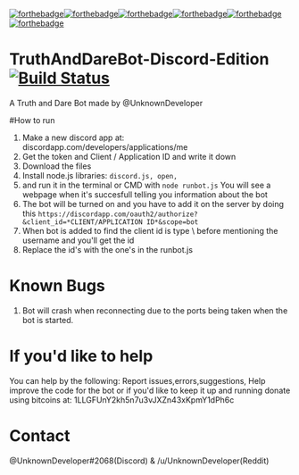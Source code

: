 [![forthebadge](http://forthebadge.com/images/badges/uses-js.svg)](http://forthebadge.com)[![forthebadge](http://forthebadge.com/images/badges/ages-12.svg)](http://forthebadge.com)[![forthebadge](http://forthebadge.com/images/badges/uses-git.svg)](http://forthebadge.com)[![forthebadge](http://forthebadge.com/images/badges/makes-people-smile.svg)](http://forthebadge.com)[![forthebadge](http://forthebadge.com/images/badges/built-by-hipsters.svg)](http://forthebadge.com)[![forthebadge](http://forthebadge.com/images/badges/powered-by-electricity.svg)](http://forthebadge.com)

# TruthAndDareBot-Discord-Edition [![Build Status](https://travis-ci.org/TheRealUnknownDeveloper/TruthAndDareBot-Discord-Edition.svg?branch=master)](https://travis-ci.org/TheRealUnknownDeveloper/TruthAndDareBot-Discord-Edition)
A Truth and Dare Bot made by @UnknownDeveloper

#How to run
1. Make a new discord app at: discordapp.com/developers/applications/me
2. Get the token and Client / Application ID and write it down
3. Download the files
4. Install node.js libraries: ` discord.js, open,  ` 
7. and run it in the terminal or CMD with
 ` node runbot.js `
You will see a webpage when it's succesfull telling you information about the bot
8. The bot will be turned on and you have to add it on the server by doing this `https://discordapp.com/oauth2/authorize?&client_id=*CLIENT/APPLICATION ID*&scope=bot `
9. When bot is added to find the client id is type \ before mentioning the username and you'll get the id
10. Replace the id's with the one's in the runbot.js

# Known Bugs
1. Bot will crash when reconnecting due to the ports being taken when the bot is started.

# If you'd like to help
You can help by the following: Report issues,errors,suggestions, Help improve the code for the bot or if you'd like to keep it up and running donate using bitcoins at: 1LLGFUnY2kh5n7u3vJXZn43xKpmY1dPh6c

# Contact
@UnknownDeveloper#2068(Discord) & /u/UnknownDeveloper(Reddit)
